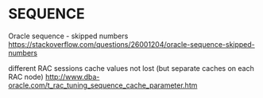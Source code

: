 # SEQUENCE

Oracle sequence - skipped numbers
https://stackoverflow.com/questions/26001204/oracle-sequence-skipped-numbers


different RAC sessions	cache values not lost
(but separate caches on each RAC node)
http://www.dba-oracle.com/t_rac_tuning_sequence_cache_parameter.htm

